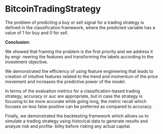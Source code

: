 # BitcoinTradingStrategy

The problem of predicting a buy or sell signal for a trading strategy is defined in the
classification framework, where the predicted variable has a value of 1 for buy and 0
for sell.

**Conclusion:**

We showed that framing the problem is the first priority and we address it by engi‐ neering the features and transforming the labels according to the investment objective.

We demonstrated the efficiency of using feature engineering that leads to creation of intuitive features related to the trend and momentum of the price movement and increases the predictive power of the model.

In terms of the evaluation metrics for a classification-based trading strategy, accuracy or auc are appropriate, but in case the strategy is focusing to be more accurate while going long, the metric recall which focuses on less false positive can be preferred as compared to accuracy.

Finally, we demonstrated the backtesting framework which allows us to simulate a trading strategy using historical data to generate results and analyze risk and profita‐ bility before risking any actual capital.

